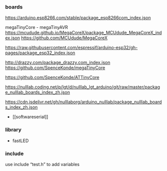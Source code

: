 
### boards 

https://arduino.esp8266.com/stable/package_esp8266com_index.json

megaTinyCore - megaTinyAVR
https://mcudude.github.io/MegaCoreX/package_MCUdude_MegaCoreX_index.json
https://github.com/MCUdude/MegaCoreX


https://raw.githubusercontent.com/espressif/arduino-esp32/gh-pages/package_esp32_index.json

http://drazzy.com/package_drazzy.com_index.json
https://github.com/SpenceKonde/megaTinyCore

https://github.com/SpenceKonde/ATTinyCore


https://nulllab.coding.net/p/lgt/d/nulllab_lgt_arduino/git/raw/master/package_nulllab_boards_index_zh.json

https://cdn.jsdelivr.net/gh/nulllaborg/arduino_nulllab/package_nulllab_boards_index_zh.json





- [[softwareserial]]

### library

- fastLED




### include 


use include “test.h” to add variables
